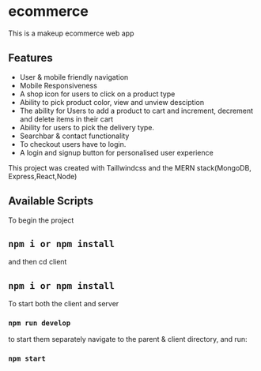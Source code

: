 
# ecommerce

This is a makeup ecommerce web app 

## Features

* User & mobile friendly navigation
* Mobile Responsiveness
* A shop icon for users to click on a product type
* Ability to pick product color, view and unview desciption
* The ability for Users to add a product to cart and increment, decrement and delete items in their cart
* Ability for users to pick the delivery type. 
* Searchbar & contact functionality
* To checkout users have to login.
* A login and signup button for personalised user experience




              
This project was created with Taillwindcss and the MERN stack(MongoDB, Express,React,Node)
## Available Scripts


To begin the project
## `npm i or npm install`

and then cd client

## `npm i or npm install`

To start both the client and server 

### `npm run develop`

to start them separately navigate to the parent & client directory, and run:

### `npm start`


